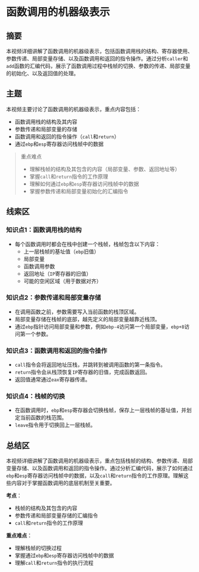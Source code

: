 # 函数调用的机器级表示

## 摘要

本视频详细讲解了函数调用的机器级表示，包括函数调用栈的结构、寄存器使用、参数传递、局部变量存储、以及函数调用和返回的指令操作。通过分析`caller`和`add`函数的汇编代码，展示了函数调用过程中栈帧的切换、参数的传递、局部变量的初始化、以及返回值的处理。

## 主题

本视频主要讨论了函数调用的机器级表示，重点内容包括：
- 函数调用栈的结构及其内容
- 参数传递和局部变量的存储
- 函数调用和返回的指令操作（`call`和`return`）
- 通过`ebp`和`esp`寄存器访问栈帧中的数据

> 重点难点
>
> - 理解栈帧的结构及其包含的内容（局部变量、参数、返回地址等）
> - 掌握`call`和`return`指令的工作原理
> - 理解如何通过`ebp`和`esp`寄存器访问栈帧中的数据
> - 掌握参数传递和局部变量初始化的汇编指令

## 线索区

### 知识点1：函数调用栈的结构
- 每个函数调用时都会在栈中创建一个栈帧，栈帧包含以下内容：
  - 上一层栈帧的基址值（`ebp`旧值）
  - 局部变量
  - 函数调用参数
  - 返回地址（`IP`寄存器的旧值）
  - 可能的空闲区域（用于数据对齐）

### 知识点2：参数传递和局部变量存储
- 在调用函数之前，参数需要写入当前函数的栈顶区域。
- 局部变量存储在栈帧的底部，越先定义的局部变量越靠近栈顶。
- 通过`ebp`指针访问局部变量和参数，例如`ebp-4`访问第一个局部变量，`ebp+8`访问第一个参数。

### 知识点3：函数调用和返回的指令操作
- `call`指令会将返回地址压栈，并跳转到被调用函数的第一条指令。
- `return`指令会从栈顶恢复`IP`寄存器的旧值，完成函数返回。
- 返回值通常通过`eax`寄存器传递。

### 知识点4：栈帧的切换
- 在函数调用时，`ebp`和`esp`寄存器会切换栈帧，保存上一层栈帧的基址值，并划定当前函数的栈范围。
- `leave`指令用于切换回上一层栈帧。

## 总结区

本视频详细讲解了函数调用的机器级表示，重点包括栈帧的结构、参数传递、局部变量存储、以及函数调用和返回的指令操作。通过分析汇编代码，展示了如何通过`ebp`和`esp`寄存器访问栈帧中的数据，以及`call`和`return`指令的工作原理。理解这些内容对于掌握函数调用的底层机制至关重要。

**考点**：
- 栈帧的结构及其包含的内容
- 参数传递和局部变量存储的汇编指令
- `call`和`return`指令的工作原理

**重点难点**：
- 理解栈帧的切换过程
- 掌握通过`ebp`和`esp`寄存器访问栈帧中的数据
- 理解`call`和`return`指令的执行流程